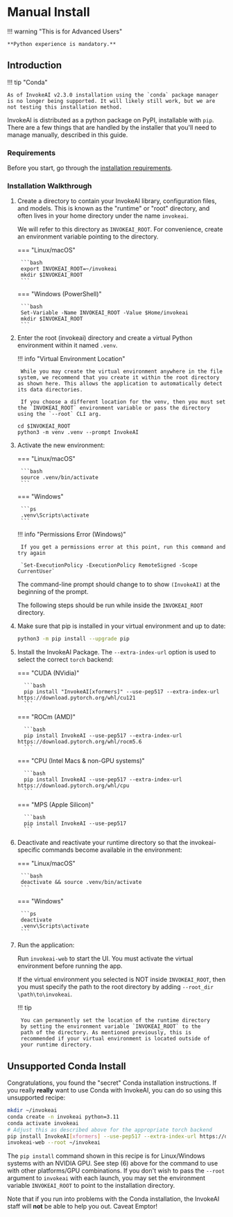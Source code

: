 # Manual Install

!!! warning "This is for Advanced Users"

    **Python experience is mandatory.**

## Introduction

!!! tip "Conda"

    As of InvokeAI v2.3.0 installation using the `conda` package manager is no longer being supported. It will likely still work, but we are not testing this installation method.

InvokeAI is distributed as a python package on PyPI, installable with `pip`. There are a few things that are handled by the installer that you'll need to manage manually, described in this guide.

### Requirements

Before you start, go through the [installation requirements].

### Installation Walkthrough

1. Create a directory to contain your InvokeAI library, configuration
    files, and models. This is known as the "runtime" or "root"
    directory, and often lives in your home directory under the name `invokeai`.

    We will refer to this directory as `INVOKEAI_ROOT`. For convenience, create an environment variable pointing to the directory.

    === "Linux/macOS"

        ```bash
        export INVOKEAI_ROOT=~/invokeai
        mkdir $INVOKEAI_ROOT
        ```

    === "Windows (PowerShell)"

        ```bash
        Set-Variable -Name INVOKEAI_ROOT -Value $Home/invokeai
        mkdir $INVOKEAI_ROOT
        ```

1. Enter the root (invokeai) directory and create a virtual Python environment within it named `.venv`.

    !!! info "Virtual Environment Location"

        While you may create the virtual environment anywhere in the file system, we recommend that you create it within the root directory as shown here. This allows the application to automatically detect its data directories.

        If you choose a different location for the venv, then you must set the `INVOKEAI_ROOT` environment variable or pass the directory using the `--root` CLI arg.

    ```terminal
    cd $INVOKEAI_ROOT
    python3 -m venv .venv --prompt InvokeAI
    ```

1. Activate the new environment:

    === "Linux/macOS"

        ```bash
        source .venv/bin/activate
        ```

    === "Windows"

        ```ps
        .venv\Scripts\activate
        ```

    !!! info "Permissions Error (Windows)"

        If you get a permissions error at this point, run this command and try again

        `Set-ExecutionPolicy -ExecutionPolicy RemoteSigned -Scope CurrentUser`

    The command-line prompt should change to to show `(InvokeAI)` at the beginning of the prompt.

    The following steps should be run while inside the `INVOKEAI_ROOT` directory.

1. Make sure that pip is installed in your virtual environment and up to date:

    ```bash
    python3 -m pip install --upgrade pip
    ```

1. Install the InvokeAI Package. The `--extra-index-url` option is used to select the correct `torch` backend:

    === "CUDA (NVidia)"

         ```bash
         pip install "InvokeAI[xformers]" --use-pep517 --extra-index-url https://download.pytorch.org/whl/cu121
         ```

    === "ROCm (AMD)"

         ```bash
         pip install InvokeAI --use-pep517 --extra-index-url https://download.pytorch.org/whl/rocm5.6
         ```

    === "CPU (Intel Macs & non-GPU systems)"

         ```bash
         pip install InvokeAI --use-pep517 --extra-index-url https://download.pytorch.org/whl/cpu
         ```

    === "MPS (Apple Silicon)"

         ```bash
         pip install InvokeAI --use-pep517
         ```

1. Deactivate and reactivate your runtime directory so that the invokeai-specific commands become available in the environment:

    === "Linux/macOS"

        ```bash
        deactivate && source .venv/bin/activate
        ```

    === "Windows"

        ```ps
        deactivate
        .venv\Scripts\activate
        ```

1. Run the application:

    Run `invokeai-web` to start the UI. You must activate the virtual environment before running the app.

    If the virtual environment you selected is NOT inside `INVOKEAI_ROOT`, then you must specify the path to the root directory by adding
    `--root_dir \path\to\invokeai`.

    !!! tip

        You can permanently set the location of the runtime directory
        by setting the environment variable `INVOKEAI_ROOT` to the
        path of the directory. As mentioned previously, this is
        recommended if your virtual environment is located outside of
        your runtime directory.

## Unsupported Conda Install

Congratulations, you found the "secret" Conda installation instructions. If you really **really** want to use Conda with InvokeAI, you can do so using this unsupported recipe:

```sh
mkdir ~/invokeai
conda create -n invokeai python=3.11
conda activate invokeai
# Adjust this as described above for the appropriate torch backend
pip install InvokeAI[xformers] --use-pep517 --extra-index-url https://download.pytorch.org/whl/cu121
invokeai-web --root ~/invokeai
```

The `pip install` command shown in this recipe is for Linux/Windows
systems with an NVIDIA GPU. See step (6) above for the command to use
with other platforms/GPU combinations. If you don't wish to pass the
`--root` argument to `invokeai` with each launch, you may set the
environment variable `INVOKEAI_ROOT` to point to the installation directory.

Note that if you run into problems with the Conda installation, the InvokeAI
staff will **not** be able to help you out. Caveat Emptor!

[installation requirements]: INSTALL_REQUIREMENTS.md
